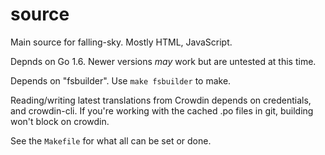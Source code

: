 source
======

Main source for falling-sky.  Mostly  HTML, JavaScript.

Depnds on Go 1.6.  Newer versions *may* work but are untested at this time.

Depends on "fsbuilder".  Use `make fsbuilder` to make.

Reading/writing latest translations from Crowdin depends on credentials, and crowdin-cli.
If you're working with the cached .po files in git, building won't block on crowdin.

See the `Makefile` for what all can be set or done.
